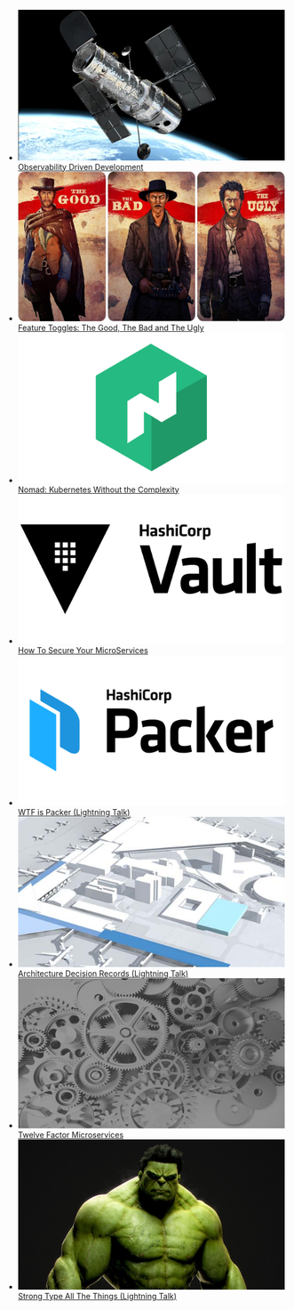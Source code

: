 * [![Observability](content/observability/logo.png) Observability Driven Development](index.html?observability)
* [![Feature Toggles](content/feature-toggles/logo.png)Feature Toggles: The Good, The Bad and The Ugly](index.html?feature-toggles)
* [![Nomad](content/nomad/logo.png) Nomad: Kubernetes Without the Complexity](index.html?nomad)
* [![Vault](content/vault/logo.png)How To Secure Your MicroServices](index.html?vault)
* [![Packer](content/packer/logo.png)WTF is Packer (Lightning Talk)](index.html?packer)
* [![Airport](content/adr/logo.png) Architecture Decision Records (Lightning Talk)](index.html?adr)
* [![Gears](content/twelve/logo.png)Twelve Factor Microservices](index.html?twelve)
* [![Hulk](content/strong-typing/logo.png)Strong Type All The Things (Lightning Talk)](index.html?strong-typing)

<!-- .element: class="list-unstyled selector-menu" -->
